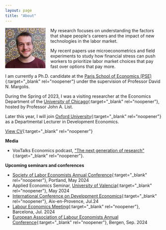 ```yaml
---
layout: page
title: "About"
---
```


<img
src="/assets/images/thiago_scarelli.jpg"
alt="Thiago Scarelli"
style="float: left;
	padding-right: 16px;
    padding-bottom: 16px;
    width: 130px;">

My research focuses on understanding the factors that shape people's careers and the impact of new technologies in the labor market. 

My recent papers use microeconometrics and field experiments to study how financial stress can push workers to prioritize labor market choices that pay fast over options that pay more. 

I am currently a Ph.D. candidate at the [Paris School of Economics (PSE)](https://www.parisschoolofeconomics.eu/en/scarelli-thiago/){:target="_blank" rel="noopener"} under the supervision of Professor David N. Margolis. 

During the Spring of 2023, I was a visiting researcher at the Economics Department of the [University of Chicago](https://economics.uchicago.edu/){:target="_blank" rel="noopener"}, hosted by Professor John A. List.

Later this year, I will join [Oxford University](https://www.ox.ac.uk/admissions/graduate/courses/msc-economics-development){:target="_blank" rel="noopener"} as a Departmental Lecturer in Development Economics.

[View CV](https://thiagoscarelli.github.io/assets/pdfs/Thiago_Scarelli_CV.pdf){:target="_blank" rel="noopener"}


**Media**

- VoxTalks Economics podcast, ["The next generation of research"](https://cepr.org/multimedia/next-generation-research){:target="_blank" rel="noopener"}. 


**Upcoming seminars and conferences**

- [Society of Labor Economists Annual Conference](https://www.sole-jole.org/upcoming-meeting){:target="_blank" rel="noopener"}, Portland, May 2024
- Applied Economics Seminar, [University of Valencia](https://www.uv.es/uvweb/college/en/university-valencia-1285845048380.html){:target="_blank" rel="noopener"}, May 2024
- [International Conference on Development Economics](https://icde2024.sciencesconf.org/?lang=en){:target="_blank" rel="noopener"}, Aix-en-Provence, Jul.24
- [Labour Economics Meeting](https://www.aeet.eu/en/jornadas-de-economia-laboral/){:target="_blank" rel="noopener"}, Barcelona, Jul. 2024
- [European Association of Labour Economists Annual Conference](https://www.nhh.no/en/calendar/fair/2024/conferences/eale-conference-2024/){:target="_blank" rel="noopener"}, Bergen, Sep. 2024
